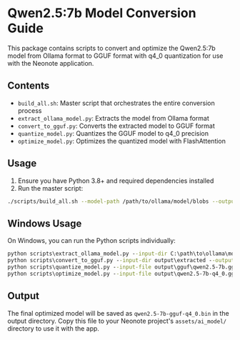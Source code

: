 # Qwen2.5:7b Model Conversion Guide

This package contains scripts to convert and optimize the Qwen2.5:7b model from Ollama format to GGUF format with q4_0 quantization for use with the Neonote application.

## Contents

- `build_all.sh`: Master script that orchestrates the entire conversion process
- `extract_ollama_model.py`: Extracts the model from Ollama format
- `convert_to_gguf.py`: Converts the extracted model to GGUF format
- `quantize_model.py`: Quantizes the GGUF model to q4_0 precision
- `optimize_model.py`: Optimizes the quantized model with FlashAttention

## Usage

1. Ensure you have Python 3.8+ and required dependencies installed
2. Run the master script:

```bash
./scripts/build_all.sh --model-path /path/to/ollama/model/blobs --output-dir ./output --quantize q4_0
```

## Windows Usage

On Windows, you can run the Python scripts individually:

```cmd
python scripts\extract_ollama_model.py --input-dir C:\path\to\ollama\model\blobs --output-dir output\extracted
python scripts\convert_to_gguf.py --input-dir output\extracted --output-dir output\gguf
python scripts\quantize_model.py --input-file output\gguf\qwen2.5-7b.gguf --output-dir output --quantize q4_0
python scripts\optimize_model.py --input-file output\qwen2.5-7b-q4_0.gguf --output-dir output
```

## Output

The final optimized model will be saved as `qwen2.5-7b-gguf-q4_0.bin` in the output directory.
Copy this file to your Neonote project's `assets/ai_model/` directory to use it with the app.
